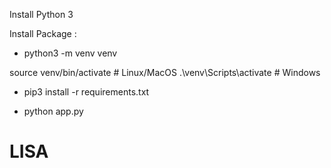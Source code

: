 Install Python 3

Install Package : 

- python3 -m venv venv

source venv/bin/activate   # Linux/MacOS
.\venv\Scripts\activate    # Windows

- pip3 install -r requirements.txt

- python app.py



# LISA
